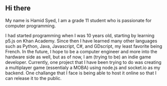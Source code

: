 ## Hi there
My name is Hamid Syed, I am a grade 11 student who is passionate for computer programming.

I had started programming when I was 10 years old, starting by learning p5.js on Khan Academy. Since then I have learned many other languages such as Python, Java, Javascript, C#, and GDscript, my least favorite being French. In the future, I hope to be a computer engineer and more into the hardware side as well, but as of now, I am (trying to be) an indie game developer.
Currently, one project that I have been trying to do was creating a multiplayer game (essentialy a MOBA) using node.js and socket.io as my backend. One challange that I face is being able to host it online so that I can release it to the public.

<!--
**Nawab-AS/Nawab-AS** is a ✨ _special_ ✨ repository because its `README.md` (this file) appears on your GitHub profile.

Here are some ideas to get you started:

- 🔭 I’m currently working on ...
- 🌱 I’m currently learning ...
- 👯 I’m looking to collaborate on ...
- 🤔 I’m looking for help with ...
- 💬 Ask me about ...
- 📫 How to reach me: ...
- 😄 Pronouns: ...
- ⚡ Fun fact: ...
-->
